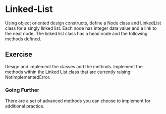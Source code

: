 # Linked-List

Using object oriented design constructs, define a Node class and LinkedList class for a singly linked list. Each node has integer data value and a link to the next node. The linked list class has a head node and the following methods defined.

## Exercise

Design and implement the classes and the methods. Implement the methods within the Linked List class that are currently raising NotImplementedError.

### Going Further

There are a set of advanced methods you can choose to implement for additional practice.